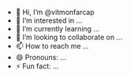 - 👋 Hi, I’m @vitmonfarcap
- 👀 I’m interested in ...
- 🌱 I’m currently learning ...
- 💞️ I’m looking to collaborate on ...
- 📫 How to reach me ...
- 😄 Pronouns: ...
- ⚡ Fun fact: ...

<!---
vitmonfarcap/vitmonfarcap is a ✨ special ✨ repository because its `README.md` (this file) appears on your GitHub profile.
You can click the Preview link to take a look at your changes.
--->

